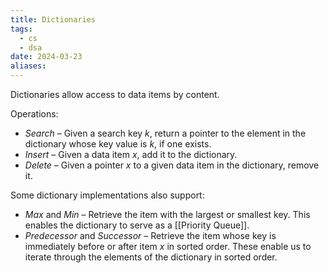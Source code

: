 ```yaml
---
title: Dictionaries
tags:
  - cs
  - dsa
date: 2024-03-23
aliases:
---
```

Dictionaries allow access to data items by content.

Operations:
- *Search* – Given a search key $k$, return a pointer to the element in the dictionary whose key value is $k$, if one exists.
- *Insert* – Given a data item $x$, add it to the dictionary.
- *Delete* – Given a pointer $x$ to a given data item in the dictionary, remove it.

Some dictionary implementations also support:
- *Max* and *Min* – Retrieve the item with the largest or smallest key. This enables the dictionary to serve as a [[Priority Queue]].
- *Predecessor* and *Successor* – Retrieve the item whose key is immediately before or after item $x$ in sorted order. These enable us to iterate through the elements of the dictionary in sorted order.
